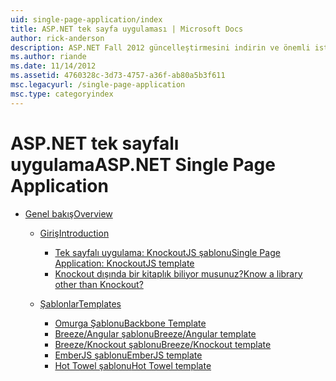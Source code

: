 ```yaml
---
uid: single-page-application/index
title: ASP.NET tek sayfa uygulaması | Microsoft Docs
author: rick-anderson
description: ASP.NET Fall 2012 güncelleştirmesini indirin ve önemli istemci tarafı etkileşimler JavaScrip kullanarak uygulamaları oluşturmaya yönelik daha iyi bir uçtan uca deneyim sahibi...
ms.author: riande
ms.date: 11/14/2012
ms.assetid: 4760328c-3d73-4757-a36f-ab80a5b3f611
msc.legacyurl: /single-page-application
msc.type: categoryindex
---
```

<a name="aspnet-single-page-application"></a><span data-ttu-id="1d7b6-103">ASP.NET tek sayfalı uygulama</span><span class="sxs-lookup"><span data-stu-id="1d7b6-103">ASP.NET Single Page Application</span></span>
====================
- [<span data-ttu-id="1d7b6-104">Genel bakış</span><span class="sxs-lookup"><span data-stu-id="1d7b6-104">Overview</span></span>](overview/index.md)

    - [<span data-ttu-id="1d7b6-105">Giriş</span><span class="sxs-lookup"><span data-stu-id="1d7b6-105">Introduction</span></span>](overview/introduction/index.md)

        - [<span data-ttu-id="1d7b6-106">Tek sayfalı uygulama: KnockoutJS şablonu</span><span class="sxs-lookup"><span data-stu-id="1d7b6-106">Single Page Application: KnockoutJS template</span></span>](overview/introduction/knockoutjs-template.md)
        - [<span data-ttu-id="1d7b6-107">Knockout dışında bir kitaplık biliyor musunuz?</span><span class="sxs-lookup"><span data-stu-id="1d7b6-107">Know a library other than Knockout?</span></span>](overview/introduction/other-libraries.md)
    - [<span data-ttu-id="1d7b6-108">Şablonlar</span><span class="sxs-lookup"><span data-stu-id="1d7b6-108">Templates</span></span>](overview/templates/index.md)

        - [<span data-ttu-id="1d7b6-109">Omurga Şablonu</span><span class="sxs-lookup"><span data-stu-id="1d7b6-109">Backbone Template</span></span>](overview/templates/backbonejs-template.md)
        - [<span data-ttu-id="1d7b6-110">Breeze/Angular şablonu</span><span class="sxs-lookup"><span data-stu-id="1d7b6-110">Breeze/Angular template</span></span>](overview/templates/breezeangular-template.md)
        - [<span data-ttu-id="1d7b6-111">Breeze/Knockout şablonu</span><span class="sxs-lookup"><span data-stu-id="1d7b6-111">Breeze/Knockout template</span></span>](overview/templates/breezeknockout-template.md)
        - [<span data-ttu-id="1d7b6-112">EmberJS şablonu</span><span class="sxs-lookup"><span data-stu-id="1d7b6-112">EmberJS template</span></span>](overview/templates/emberjs-template.md)
        - [<span data-ttu-id="1d7b6-113">Hot Towel şablonu</span><span class="sxs-lookup"><span data-stu-id="1d7b6-113">Hot Towel template</span></span>](overview/templates/hottowel-template.md)
